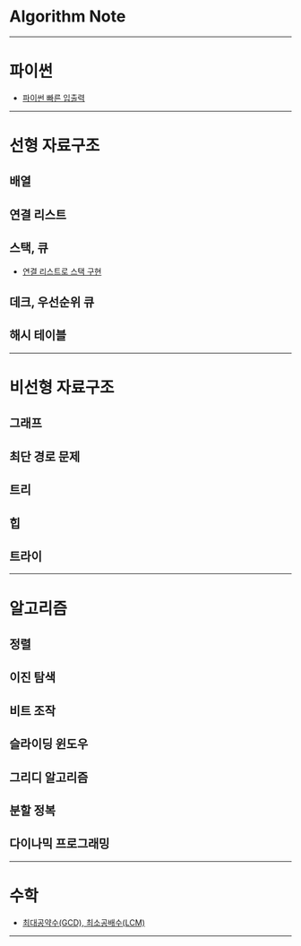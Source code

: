 
# Algorithm Note

---

# 파이썬
- [파이썬 빠른 입출력](fast-io.py)

---

# 선형 자료구조

## 배열

## 연결 리스트

## 스택, 큐
- [연결 리스트로 스택 구현](linked-list-stack.py)

## 데크, 우선순위 큐

## 해시 테이블

---

# 비선형 자료구조

## 그래프

## 최단 경로 문제

## 트리

## 힙

## 트라이

---

# 알고리즘

## 정렬

## 이진 탐색

## 비트 조작

## 슬라이딩 윈도우

## 그리디 알고리즘

## 분할 정복

## 다이나믹 프로그래밍

---

# 수학
- [최대공약수(GCD), 최소공배수(LCM)](gcd-lcm.md)

---
